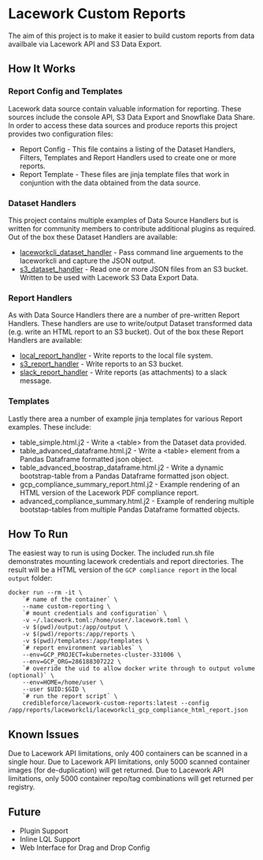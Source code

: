 # Lacework Custom Reports

The aim of this project is to make it easier to build custom reports from data availbale via Lacework API and S3 Data Export.

## How It Works

### Report Config and Templates

Lacework data source contain valuable information for reporting. These sources include the console API, S3 Data Export and Snowflake Data Share. In order to access these data sources and produce reports this project provides two configuration files:

* Report Config - This file contains a listing of the Dataset Handlers, Filters, Templates and Report Handlers used to create one or more reports.
* Report Template - These files are jinja template files that work in conjuntion with the data obtained from the data source.

### Dataset Handlers

This project contains multiple examples of Data Source Handlers but is written for community members to contribute additional plugins as required. Out of the box these Dataset Handlers are available:

* [laceworkcli_dataset_handler](docs/dataset/laceworkcli_dataset_handler.md) - Pass command line arguements to the laceworkcli and capture the JSON output.
* [s3_dataset_handler](docs/dataset/s3_dataset_handler.md) - Read one or more JSON files from an S3 bucket. Written to be used with Lacework S3 Data Export Data.

### Report Handlers

As with Data Source Handlers there are a number of pre-written Report Handlers. These handlers are use to write/output Dataset transformed data (e.g. write an HTML report to an S3 bucket). Out of the box these Report Handlers are available:

* [local_report_handler](docs/report/local_report_handler.md) - Write reports to the local file system. 
* [s3_report_handler](docs/report/s3_report_handler.md) - Write reports to an S3 bucket.
* [slack_report_handler](docs/report/slack_report_handler.md) - Write reports (as attachments) to a slack message. 

### Templates

Lastly there area a number of example jinja templates for various Report examples. These include:

* table_simple.html.j2 - Write a &lt;table&gt; from the Dataset data provided.
* table_advanced_dataframe.html.j2 - Write a &lt;table&gt; element from a Pandas Dataframe formatted json object. 
* table_advanced_boostrap_dataframe.html.j2 - Write a dynamic bootstrap-table from a Pandas Dataframe formatted json object.
* gcp_compliance_summary_report.html.j2 - Example rendering of an HTML version of the Lacework PDF compliance report.
* advanced_compliance_summary.html.j2 - Example of rendering multiple bootstap-tables from multiple Pandas Dataframe formatted objects.

## How To Run

The easiest way to run is using Docker. The included run.sh file demonstrates mounting lacework credentials and report directories. The result will be a HTML version of the `GCP compliance report` in the local `output` folder:

```
docker run --rm -it \
    `# name of the container` \
    --name custom-reporting \
    `# mount credentials and configuration` \
    -v ~/.lacework.toml:/home/user/.lacework.toml \
    -v $(pwd)/output:/app/output \
    -v $(pwd)/reports:/app/reports \
    -v $(pwd)/templates:/app/templates \
    `# report environment variables` \
    --env=GCP_PROJECT=kubernetes-cluster-331006 \
    --env=GCP_ORG=286188307222 \
    `# override the uid to allow docker write through to output volume (optional)` \
    --env=HOME=/home/user \
    --user $UID:$GID \
    `# run the report script` \
    credibleforce/lacework-custom-reports:latest --config /app/reports/laceworkcli/laceworkcli_gcp_compliance_html_report.json
```

## Known Issues

Due to Lacework API limitations, only 400 containers can be scanned in a single hour.
Due to Lacework API limitations, only 5000 scanned container images (for de-duplication) will get returned.
Due to Lacework API limitations, only 5000 container repo/tag combinations will get returned per registry.

## Future

* Plugin Support
* Inline LQL Support
* Web Interface for Drag and Drop Config